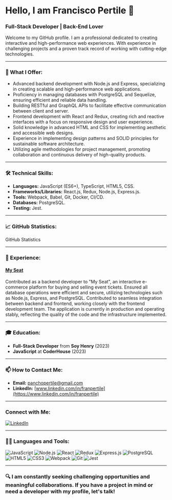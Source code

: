 # Hello, I am Francisco Pertile 👋
### Full-Stack Developer | Back-End Lover

Welcome to my GitHub profile. I am a professional dedicated to creating interactive and high-performance web experiences. With experience in challenging projects and a proven track record of working with cutting-edge technologies.

---

### 🌟 What I Offer:
- Advanced backend development with Node.js and Express, specializing in creating scalable and high-performance web applications.
- Proficiency in managing databases with PostgreSQL and Sequelize, ensuring efficient and reliable data handling.
- Building RESTful and GraphQL APIs to facilitate effective communication between client and server.
- Frontend development with React and Redux, creating rich and reactive interfaces with a focus on responsive design and user experience.
- Solid knowledge in advanced HTML and CSS for implementing aesthetic and accessible web designs.
- Experience in implementing design patterns and SOLID principles for sustainable software architecture.
- Utilizing agile methodologies for project management, promoting collaboration and continuous delivery of high-quality products.

---

### 🛠️ Technical Skills:
- **Languages:** JavaScript (ES6+), TypeScript, HTML5, CSS.
- **Frameworks/Libraries:** React.js, Redux, Node.js, Express.js.
- **Tools:** Webpack, Babel, Git, Docker, CI/CD.
- **Databases:** PostgreSQL.
- **Testing:** Jest.

---

### 📈 GitHub Statistics:
GitHub Statistics

---

### 💼 Experience:
#### [My Seat](https://mibutaca.vercel.app/)
Contributed as a backend developer to "My Seat", an interactive e-commerce platform for buying and selling event tickets.
Ensured all database operations were efficient and secure, utilizing technologies such as Node.js, Express, and PostgreSQL.
Contributed to seamless integration between backend and frontend, working closely with the frontend development team.
The application is currently in production and operating stably, reflecting the quality of the code and the infrastructure implemented.

---

### 🎓 Education:
- **Full-Stack Developer** from **Soy Henry** (2023)
- **JavaScript** at **CoderHouse** (2023)

---

### 📫 How to Contact Me:
- **Email:** [panchopertile@gmail.com](mailto:panchopertile@gmail.com)
- **LinkedIn:** [www.linkedin.com/in/franpertile](https://www.linkedin.com/in/franpertile)

---

### Connect with Me:
[![LinkedIn](https://img.shields.io/badge/-LinkedIn-blue?style=flat&logo=linkedin&logoColor=white)](https://www.linkedin.com/in/franpertile)

---

### 👨‍💻 Languages and Tools:

![JavaScript](https://img.shields.io/badge/-JavaScript-F7DF1E?style=flat&logo=javascript&logoColor=black)
![Node.js](https://img.shields.io/badge/-Node.js-339933?style=flat&logo=node.js&logoColor=white)
![React](https://img.shields.io/badge/-React-61DAFB?style=flat&logo=react&logoColor=black)
![Redux](https://img.shields.io/badge/-Redux-764ABC?style=flat&logo=redux&logoColor=white)
![Express.js](https://img.shields.io/badge/-Express.js-000000?style=flat&logo=express&logoColor=white)
![PostgreSQL](https://img.shields.io/badge/-PostgreSQL-336791?style=flat&logo=postgresql&logoColor=white)
![HTML5](https://img.shields.io/badge/-HTML5-E34F26?style=flat&logo=html5&logoColor=white)
![CSS3](https://img.shields.io/badge/-CSS3-1572B6?style=flat&logo=css3&logoColor=white)
![Webpack](https://img.shields.io/badge/-Webpack-8DD6F9?style=flat&logo=Webpack&logoColor=white)
![Git](https://img.shields.io/badge/-Git-F05032?style=flat&logo=git&logoColor=white)
![Jest](https://img.shields.io/badge/-Jest-C21325?style=flat&logo=jest&logoColor=white)

---

### 🔍 I am constantly seeking challenging opportunities and meaningful collaborations. If you have a project in mind or need a developer with my profile, let's talk!



